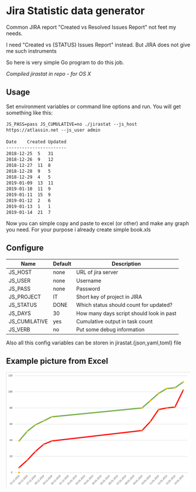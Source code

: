 # Jira Statistic data generator

Common JIRA report "Created vs Resolved Issues Report" not feet my needs.

I need "Created vs {STATUS} Issues Report" instead. But JIRA does not give me such instruments

So here is very simple Go program to do this job. 

_Compiled jirastat in repo - for OS X_

## Usage

Set environment variables or command line options and run. You will get something like this:

```
JS_PASS=pass JS_CUMULATIVE=no ./jirastat --js_host https://atlassin.net --js_user admin

Date	Created	Updated
-----------------------
2018-12-25	5	31
2018-12-26	9	12
2018-12-27	11	8
2018-12-28	9	5
2018-12-29	4	5
2019-01-09	13	11
2019-01-10	11	9
2019-01-11	15	9
2019-01-12	2	6
2019-01-13	1	1
2019-01-14	21	7
```

Now you can simple copy and paste to excel (or other) and make any graph you need. For your purpose i already create simple book.xls

## Configure


|Name|Default|Description|
|----|-------|-----------|
|JS_HOST|none|URL of jira server|
|JS_USER|none|Username|
|JS_PASS|none|Password|
|JS_PROJECT|IT|Short key of project in JIRA|
|JS_STATUS|DONE|Which status should count for updated?|
|JS_DAYS|30|How many days script should look in past|
|JS_CUMILATIVE|yes|Cumulative output in task count|
|JS_VERB|no|Put some debug information

Also all this config variables can be storen in jirastat.{json,yaml,toml} file

## Example picture from Excel

![alt text](https://raw.githubusercontent.com/kiltum/jirastat/master/pic.png)